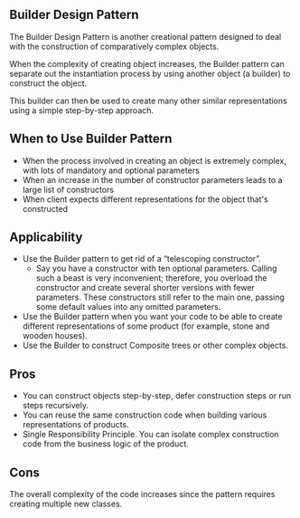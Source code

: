 Builder Design Pattern
-

The Builder Design Pattern is another creational pattern designed to deal with the construction of comparatively complex objects.

When the complexity of creating object increases, the Builder pattern can separate out the instantiation process by using another object (a builder) to construct the object.

This builder can then be used to create many other similar representations using a simple step-by-step approach.

When to Use Builder Pattern
-
- When the process involved in creating an object is extremely complex, with lots of mandatory and optional parameters
- When an increase in the number of constructor parameters leads to a large list of constructors
- When client expects different representations for the object that's constructed

Applicability
-

- Use the Builder pattern to get rid of a “telescoping constructor”.
  - Say you have a constructor with ten optional parameters. Calling such a beast is very inconvenient; therefore, you overload the constructor and create several shorter versions with fewer parameters. These constructors still refer to the main one, passing some default values into any omitted parameters.
- Use the Builder pattern when you want your code to be able to create different representations of some product (for example, stone and wooden houses).
- Use the Builder to construct Composite trees or other complex objects.

Pros 
-

- You can construct objects step-by-step, defer construction steps or run steps recursively.
- You can reuse the same construction code when building various representations of products.
- Single Responsibility Principle. You can isolate complex construction code from the business logic of the product.

Cons
-
The overall complexity of the code increases since the pattern requires creating multiple new classes.

